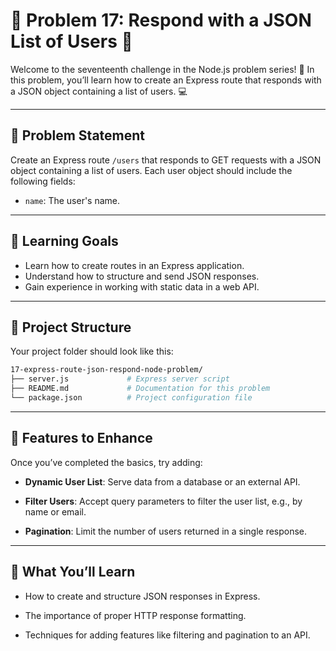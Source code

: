 # 🌟 Problem 17: Respond with a JSON List of Users 🌟  

Welcome to the seventeenth challenge in the Node.js problem series! 🚀 In this problem, you’ll learn how to create an Express route that responds with a JSON object containing a list of users. 💻  

---

## 📝 Problem Statement  

Create an Express route `/users` that responds to GET requests with a JSON object containing a list of users. Each user object should include the following fields:  

- `name`: The user's name.  

---

## 🎯 Learning Goals  

- Learn how to create routes in an Express application.  
- Understand how to structure and send JSON responses.  
- Gain experience in working with static data in a web API.  

---

## 📂 Project Structure  

Your project folder should look like this:  

```bash  
17-express-route-json-respond-node-problem/  
├── server.js             # Express server script  
├── README.md             # Documentation for this problem  
└── package.json          # Project configuration file  
```

---

## 🌟 Features to Enhance

Once you’ve completed the basics, try adding:

- **Dynamic User List**: Serve data from a database or an external API.

- **Filter Users**: Accept query parameters to filter the user list, e.g., by name or email.

- **Pagination**: Limit the number of users returned in a single response.

---

## 🧠 What You’ll Learn

- How to create and structure JSON responses in Express.

- The importance of proper HTTP response formatting.

- Techniques for adding features like filtering and pagination to an API.
